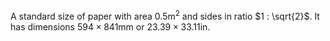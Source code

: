 A standard size of paper with area $0.5 \textrm{m}^{2}$ and sides in ratio $1 : \sqrt{2}$. It has dimensions $594 \times 841 \textrm{mm}$ or $23.39 \times 33.11 \textrm{in}$.
